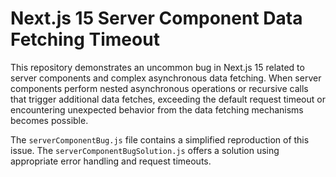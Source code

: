 # Next.js 15 Server Component Data Fetching Timeout

This repository demonstrates an uncommon bug in Next.js 15 related to server components and complex asynchronous data fetching.  When server components perform nested asynchronous operations or recursive calls that trigger additional data fetches, exceeding the default request timeout or encountering unexpected behavior from the data fetching mechanisms becomes possible. 

The `serverComponentBug.js` file contains a simplified reproduction of this issue.  The `serverComponentBugSolution.js` offers a solution using appropriate error handling and request timeouts.